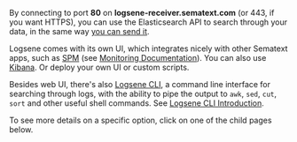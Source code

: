By connecting to port **80** on **logsene-receiver.sematext.com** (or
443, if you want HTTPS), you can use the Elasticsearch API to search
through your data, in the same way [you can send it](sending-events-to-logsene).

Logsene comes with its own UI, which integrates nicely with other
Sematext apps, such as [SPM](http://sematext.com/spm/) (see [Monitoring Documentation](../monitoring/coda-hale-metrics-reporter)). You can also
use [Kibana](kibana). Or deploy your own UI or custom
scripts.

Besides web UI, there's also [Logsene CLI](https://www.npmjs.com/package/logsene-cli), a command line
interface for searching through logs, with the ability to pipe the
output to `awk`, `sed`, `cut`, `sort` and other useful shell commands.
See [Logsene CLI Introduction](http://blog.sematext.com/2015/07/07/logsene-cli/).

To see more details on a specific option, click on one of the child
pages below.

